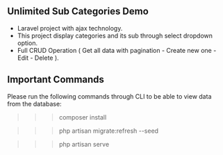 ## Unlimited Sub Categories Demo

- Laravel project with ajax technology.
- This project display categories and its sub through select dropdown option.
- Full CRUD Operation ( Get all data with pagination - Create new one - Edit - Delete ).

## Important Commands

Please run the following commands through CLI to be able to view data from the database:

>>> composer install

>>> php artisan migrate:refresh --seed

>>> php artisan serve